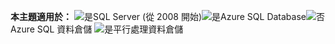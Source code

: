 <Token>**本主題適用於：** ![是](media/yes.png)SQL Server (從 2008 開始)![是](media/yes.png)Azure SQL Database![否](media/no.png)Azure SQL 資料倉儲 ![是](media/yes.png)平行處理資料倉儲 </Token>

